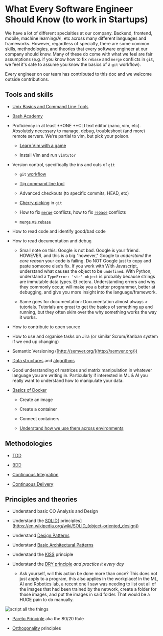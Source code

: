 # What Every Software Engineer Should Know (to work in Startups)

We have a lot of different specialties at our company. Backend, frontend, mobile, machine learning/AI, etc across many different languages and frameworks. However, regardless of specialty, there are some common skills, methodologies, and theories that every software engineer at our company should know. Many of these do come with what we feel are fair assumptions (e.g. if you know how to fix `rebase` and `merge` conflicts in `git`, we feel it's safe to assume you know the basics of a `git` workflow).

Every engineer on our team has contributed to this doc and we welcome outside contributions.  

## Tools and skills

* [Unix Basics and Command Line Tools](https://github.com/jlevy/the-art-of-command-line)

* [Bash Academy](http://www.bash.academy/)

* Proficiency in at least **ONE **CLI text editor (nano, vim, etc). Absolutely necessary to manage, debug, troubleshoot (and more) remote servers. We're partial to vim, but pick your poison.

    * [Learn Vim with a game](http://vim-adventures.com/)

    * Install Vim and run `vimtutor`

* Version control, specifically the ins and outs of `git`

    * `git` [workflow](http://www.git-scm.com/book/en/v2/Distributed-Git-Distributed-Workflows)

    * [Tig command line tool](https://github.com/jonas/tig)

    * Advanced checkouts (to specific commits, HEAD, etc)

    * [Cherry picking](http://www.git-scm.com/docs/git-cherry-pick) in `git`

    * How to fix [`merge`](http://www.git-scm.com/book/en/v2/Git-Tools-Advanced-Merging) conflicts, how to fix [`rebase`](http://www.git-scm.com/docs/git-rebase) conflicts

    * [`merge` vs `rebase`](https://www.atlassian.com/git/tutorials/merging-vs-rebasing)

* How to read code and identify good/bad code

* How to read documentation and debug

    * Small note on this: Google is not bad. Google is your friend. HOWEVER, and this is a big "however," Google to *understand* the *core reason* your code is failing. Do NOT Google just to copy and paste someone else’s fix. If you work with With Javascript, understand what causes the object to be `undefined`. With Python, understand a `TypeError: 'str' object` is probably because strings are immutable data types. Et cetera. Understanding errors and why they commonly occur, will make you a better programmer, better at debugging, and give you more insight into the language/framework.

    * Same goes for documentation: Documentation almost always > tutorials. Tutorials are great to get the basics of something up and running, but they often skim over the why something works the way it works.

* How to contribute to open source

* How to use and organise tasks on Jira (or similar Scrum/Kanban system if we end up changing)

* Semantic Versioning ([http://semver.org/](http://semver.org/))

* [Data structures](https://github.com/prakhar1989/awesome-courses#cs-theory) and [algorithms](https://github.com/tayllan/awesome-algorithms)

* Good understanding of matrices and matrix manipulation in whatever language you are writing in. Particularly if interested in ML & AI you really want to understand how to manipulate your data.

* [Basics of Docker](http://docs.docker.com/linux/started/)

    * Create an image

    * Create a container

    * Connect containers

    * [Understand how we use them across environments](./environments.md)


## Methodologies

* [TDD](https://en.wikipedia.org/wiki/Test-driven_development)

* [BDD](https://pt.wikipedia.org/wiki/Behavior_Driven_Development)

* [Continuous Integration](https://en.wikipedia.org/wiki/Continuous_integration)

* [Continuous Delivery](https://en.wikipedia.org/wiki/Continuous_delivery)


## Principles and theories

* Understand basic OO Analysis and Design

* Understand the [SOLID](https://en.wikipedia.org/wiki/SOLID_(object-oriented_design))[ principles](https://en.wikipedia.org/wiki/SOLID_(object-oriented_design))

* Understand [Design Patterns](https://en.wikipedia.org/wiki/Software_design_pattern)

* Understand [Basic Architectural Patterns](https://en.wikipedia.org/wiki/Architectural_pattern)

* Understand the [KISS](http://en.wikipedia.org/wiki/KISS_principle) principle

* Understand the [DRY principle](https://en.wikipedia.org/wiki/Don%27t_repeat_yourself) *and practice it every day*

    * Ask yourself, will this action be done more than once? This does not just apply to a program, this also applies in the workplace! In the ML, AI and Robotics lab, a recent one I saw was needing to list out all of the images that had been trained by the network, create a folder for those images, and put the images in said folder. That would be a HUGE pain to do manually.

![script all the things](../images/script-all-the-things.jpg)

* [Pareto Principle](https://en.wikipedia.org/wiki/Pareto_principle) aka the 80/20 Rule

* [Orthogonality](https://en.wikipedia.org/wiki/Orthogonality_(programming)) principles
